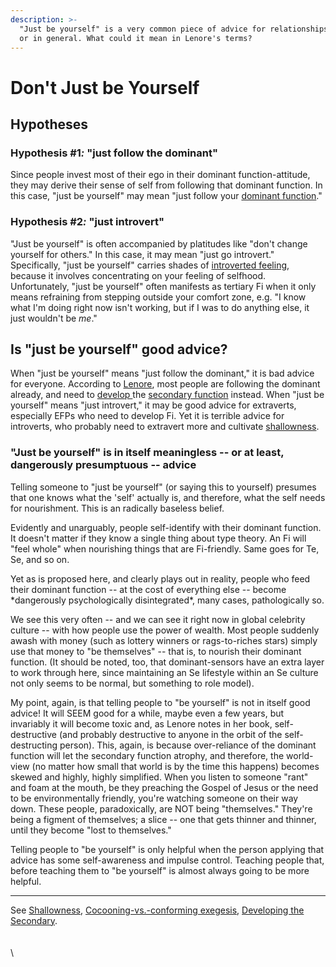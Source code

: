 ```yaml
---
description: >-
  "Just be yourself" is a very common piece of advice for relationships or life
  or in general. What could it mean in Lenore's terms?
---
```


# Don't Just be Yourself

## Hypotheses

### Hypothesis #&#x31;_:_ "just follow the dominant"&#x20;

Since people invest most of their ego in their dominant function-attitude, they may derive their sense of self from following that dominant function. In this case, "just be yourself" may mean "just follow your [dominant function](../fundamentals/function-attitude/cognitive-stack/dominant-function.md)."

### Hypothesis #&#x32;_:_ "just introvert" &#x20;

"Just be yourself" is often accompanied by platitudes like "don't change yourself for others." In this case, it may mean "just go introvert." Specifically, "just be yourself" carries shades of [introverted feeling](../fundamentals/function-attitude/judgement/feeling/introverted-feeling-fi.md), because it involves concentrating on your feeling of selfhood. Unfortunately, "just be yourself" often manifests as tertiary Fi when it only means refraining from stepping outside your comfort zone, e.g. "I know what I'm doing right now isn't working, but if I was to do anything else, it just wouldn't be _me_."

## Is "just be yourself" good advice?

When "just be yourself" means "just follow the dominant," it is bad advice for everyone. According to [Lenore](../people-and-systems/lenore-thomson/), most people are following the dominant already, and need to [develop ](../fundamentals/function-attitude/cognitive-stack/secondary-function/developing-the-secondary.md)the [secondary function](../fundamentals/function-attitude/cognitive-stack/secondary-function/) instead. When "just be yourself" means "just introvert," it may be good advice for extraverts, especially EFPs who need to develop Fi. Yet it is terrible advice for introverts, who probably need to extravert more and cultivate [shallowness](shallowness.md).

### "Just be yourself" is in itself meaningless -- or at least, dangerously presumptuous -- advice

Telling someone to "just be yourself" (or saying this to yourself) presumes that one knows what the 'self' actually is, and therefore, what the self needs for nourishment. This is an radically baseless belief.

Evidently and unarguably, people self-identify with their dominant function. It doesn't matter if they know a single thing about type theory. An Fi will "feel whole" when nourishing things that are Fi-friendly. Same goes for Te, Se, and so on.

Yet as is proposed here, and clearly plays out in reality, people who feed their dominant function -- at the cost of everything else -- become \*dangerously psychologically disintegrated\*, many cases, pathologically so.

We see this very often -- and we can see it right now in global celebrity culture -- with how people use the power of wealth. Most people suddenly awash with money (such as lottery winners or rags-to-riches stars) simply use that money to "be themselves" -- that is, to nourish their dominant function. (It should be noted, too, that dominant-sensors have an extra layer to work through here, since maintaining an Se lifestyle within an Se culture not only seems to be normal, but something to role model).

My point, again, is that telling people to "be yourself" is not in itself good advice! It will SEEM good for a while, maybe even a few years, but invariably it will become toxic and, as Lenore notes in her book, self-destructive (and probably destructive to anyone in the orbit of the self-destructing person). This, again, is because over-reliance of the dominant function will let the secondary function atrophy, and therefore, the world-view (no matter how small that world is by the time this happens) becomes skewed and highly, highly simplified. When you listen to someone "rant" and foam at the mouth, be they preaching the Gospel of Jesus or the need to be environmentally friendly, you're watching someone on their way down. These people, paradoxically, are NOT being "themselves." They're being a figment of themselves; a slice -- one that gets thinner and thinner, until they become "lost to themselves."

Telling people to "be yourself" is only helpful when the person applying that advice has some self-awareness and impulse control. Teaching people that, before teaching them to "be yourself" is almost always going to be more helpful.

***

See [Shallowness](shallowness.md), [Cocooning-vs.-conforming exegesis](../exegeses-and-hypotheses/cocooning-vs.-conforming.md), [Developing the Secondary](../fundamentals/function-attitude/cognitive-stack/secondary-function/developing-the-secondary.md).\
\
\
\
